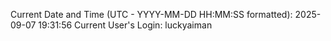 Current Date and Time (UTC - YYYY-MM-DD HH:MM:SS formatted): 2025-09-07 19:31:56
Current User's Login: luckyaiman
